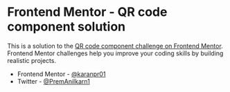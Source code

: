 # Frontend Mentor - QR code component solution

This is a solution to the [QR code component challenge on Frontend Mentor](https://www.frontendmentor.io/challenges/qr-code-component-iux_sIO_H). Frontend Mentor challenges help you improve your coding skills by building realistic projects. 


- Frontend Mentor - [@karanpr01](https://www.frontendmentor.io/profile/karanpr01)
- Twitter - [@PremAnilkarn1](https://x.com/PremAnilkarn1)



